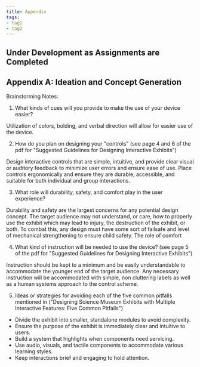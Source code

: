 ```yaml
---
title: Appendix
tags:
- tag1
- tag2
---
```


## Under Development as Assignments are Completed

## Appendix A: Ideation and Concept Generation 

Brainstorming Notes:

1. What kinds of cues will you provide to make the use of your device easier?

Utilization of colors, bolding, and verbal direction will allow for easier use of the device. 

2. How do you plan on designing your "controls" (see page 4 and 6 of the pdf for "Suggested Guidelines for Designing Interactive Exhibits")

Design interactive controls that are simple, intuitive, and provide clear visual or auditory feedback to minimize user errors and ensure ease of use. Place controls ergonomically and ensure they are durable, accessible, and suitable for both individual and group interactions. 

3. What role will durability, safety, and comfort play in the user experience?

Durability and safety are the largest concerns for any potential design concept. The target audience may not understand, or care, how to properly use the exhibit which may lead to injury, the destruction of the exhibit, or both. To combat this, any design must have some sort of failsafe and level of mechanical strengthening to ensure child safety. The role of comfort

4. What kind of instruction will be needed to use the device? (see page 5 of the pdf for "Suggested Guidelines for Designing Interactive Exhibits")

Instruction should be kept to a minimum and be easily understandable to accommodate the younger end of the target audience. Any necessary instruction will be accommodated with simple, non cluttering labels as well as a human systems approach to the control scheme. 

5. Ideas or strategies for avoiding each of the five common pitfalls mentioned in ("Designing Science Museum Exhibits with Multiple Interactive Features: Five Common Pitfalls")

- Divide the exhibit into smaller, standalone modules to avoid complexity.
- Ensure the purpose of the exhibit is immediately clear and intuitive to users.
- Build a system that highlights when components need servicing.
- Use audio, visuals, and tactile components to accommodate various learning styles.
- Keep interactions brief and engaging to hold attention.